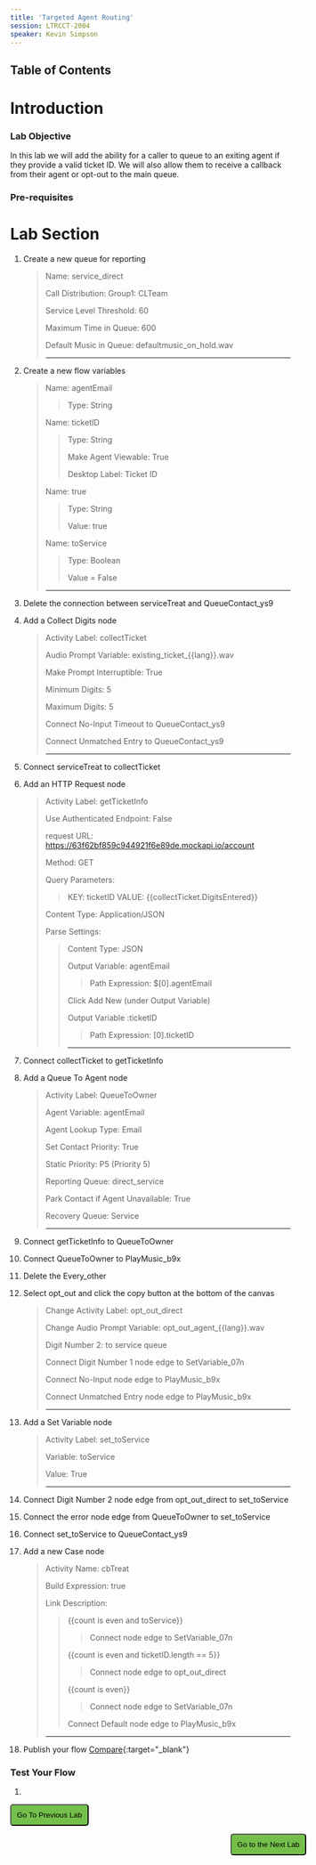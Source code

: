 ```yaml
---
title: 'Targeted Agent Routing'
session: LTRCCT-2004
speaker: Kevin Simpson
---
```


## Table of Contents

# Introduction
### Lab Objective
In this lab we will add the ability for a caller to queue to an exiting agent if they provide a valid ticket ID.  We will also allow them to receive a callback from their agent or opt-out to the main queue.
### Pre-requisites


# Lab Section
1. Create a new queue for reporting
   > Name: service_direct
   >
   > Call Distribution: Group1: CLTeam
   >
   > Service Level Threshold: 60
   >
   > Maximum Time in Queue: 600
   >
   > Default Music in Queue: defaultmusic_on_hold.wav
   >
   > ---

2. Create a new flow variables
   > Name: agentEmail
   >
   >> Type: String
   > 
   > Name: ticketID
   >
   >> Type: String
   >>
   >> Make Agent Viewable: True
   >>
   >> Desktop Label: Ticket ID
   >
   > Name: true
   >
   >> Type: String
   >>
   >> Value: true
   >
   > Name: toService
   >
   >> Type: Boolean
   >>
   >> Value = False
   >
   > ---

3. Delete the connection between serviceTreat and QueueContact_ys9 
4. Add a Collect Digits node
   > Activity Label: collectTicket
   >
   > Audio Prompt Variable: existing_ticket_\{\{lang\}\}.wav
   >
   > Make Prompt Interruptible: True
   >
   > Minimum Digits: 5
   >
   > Maximum Digits: 5
   >
   > Connect No-Input Timeout to QueueContact_ys9
   >
   > Connect Unmatched Entry to QueueContact_ys9
   >
   > ---

5. Connect serviceTreat to collectTicket
6. Add an HTTP Request node
   > Activity Label: getTicketInfo
   >
   > Use Authenticated Endpoint: False
   >
   > request URL: https://63f62bf859c944921f6e89de.mockapi.io/account
   > 
   > Method: GET
   >
   > Query Parameters:
   >
   >> KEY: ticketID VALUE: \{\{collectTicket.DigitsEntered\}\}
   >
   > Content Type: Application/JSON
   >
   > Parse Settings:
   >
   >> Content Type: JSON
   >>
   >> Output Variable: agentEmail
   >>
   >>> Path Expression: $[0].agentEmail
   >>
   >> Click Add New (under Output Variable)
   >>
   >> Output Variable :ticketID
   >>
   >>> Path Expression: [0].ticketID
   >>
   >> ---

7. Connect collectTicket to getTicketInfo
8. Add a Queue To Agent node
   > Activity Label: QueueToOwner
   >
   > Agent Variable: agentEmail
   >
   > Agent Lookup Type: Email
   >
   > Set Contact Priority: True
   >
   > Static Priority: P5 (Priority 5)
   > 
   > Reporting Queue: direct_service
   >
   > Park Contact if Agent Unavailable: True
   >
   > Recovery Queue: Service
   >
   > ---

9. Connect getTicketInfo to QueueToOwner
10. Connect QueueToOwner to PlayMusic_b9x
11. Delete the Every_other
12. Select opt_out and click the copy button at the bottom of the canvas
    > Change Activity Label: opt_out_direct
    >
    > Change Audio Prompt Variable: opt_out_agent_\{\{lang\}\}.wav
    >
    > Digit Number 2: to service queue
    >
    > Connect Digit Number 1 node edge to SetVariable_07n
    >
    > Connect No-Input node edge to PlayMusic_b9x
    >
    > Connect Unmatched Entry node edge to PlayMusic_b9x
    >
    > ---

14. Add a Set Variable node
    > Activity Label: set_toService
    >
    > Variable: toService
    >
    > Value: True
    >
    > ---

15. Connect Digit Number 2 node edge from opt_out_direct to set_toService
16. Connect the error node edge from QueueToOwner to set_toService
17. Connect set_toService to QueueContact_ys9
18. Add a new Case node
    > Activity Name: cbTreat
    >
    > Build Expression: true
    >
    > Link Description:
    >>
    >> \{\{count is even and toService\}\}
    >>
    >>> Connect node edge to SetVariable_07n
    >>
    >> \{\{count is even and ticketID.length == 5\}\}
    >>
    >>> Connect node edge to opt_out_direct
    >>
    >> \{\{count is even\}\}
    >>
    >>> Connect node edge to SetVariable_07n
    >> 
    >> Connect Default node edge to PlayMusic_b9x
    >
    > ---
19. Publish your flow [Compare](images/CL_1_salesService_lang_treatment_agentRouting.jpg){:target="\_blank"}

### Test Your Flow
1. 



















<script>
function mainPage() {window.location.href = "Lab_5";}
function nextLab() 
 {
 window.location.href = "Lab_5";
 }
</script>

<div id="button-row">
<button onclick="mainPage()" style="
  border-radius: 5px;
  background-color: rgb(116,191,75);
  padding: 10px;">Go To Previous Lab</button>

<button onclick="nextLab()" style="
  position: absolute;
  right: 200px;
  border-radius: 5px;
  background-color: rgb(116,191,75);
  padding: 10px;">Go to the Next Lab</button>

</div>